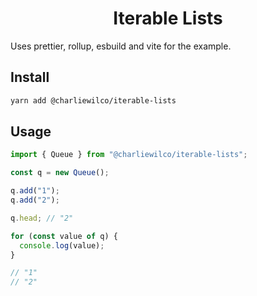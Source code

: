 <h1 align="center">Iterable Lists</h1>

Uses prettier, rollup, esbuild and vite for the example.

## Install

```sh
yarn add @charliewilco/iterable-lists
```

## Usage

```ts
import { Queue } from "@charliewilco/iterable-lists";

const q = new Queue();

q.add("1");
q.add("2");

q.head; // "2"

for (const value of q) {
  console.log(value);
}

// "1"
// "2"
```
